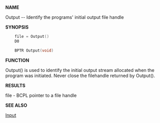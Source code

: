 
**NAME**

Output -- Identify the programs' initial output file handle

**SYNOPSIS**

```c
    file = Output()
    D0

    BPTR Output(void)

```
**FUNCTION**

Output() is used to identify the initial output stream allocated
when the program was initiated.  Never close the filehandle returned
by Output().

**RESULTS**

file - BCPL pointer to a file handle

**SEE ALSO**

[Input](Input)
